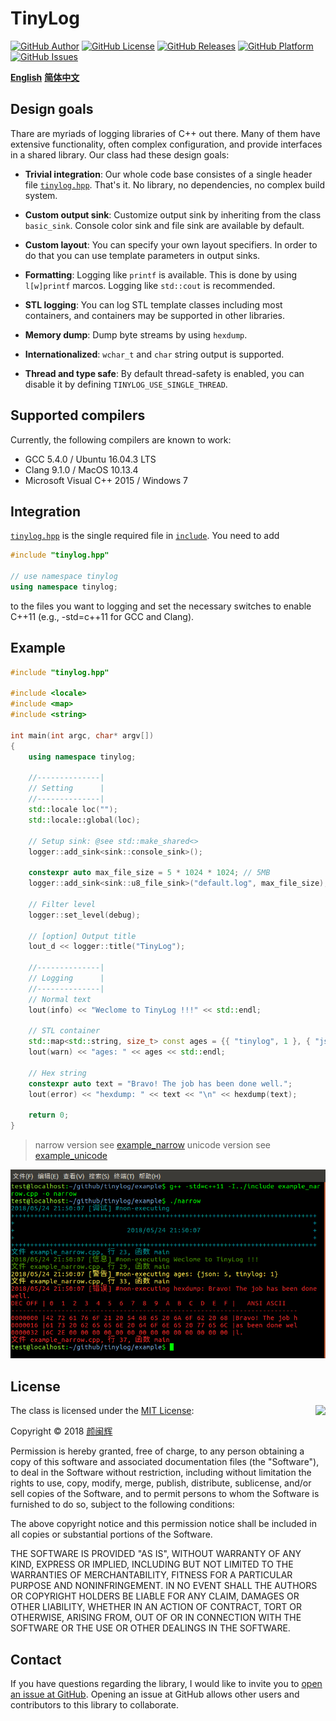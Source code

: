 # TinyLog

[![GitHub Author](https://img.shields.io/badge/author-%E9%A2%9C%E9%97%BD%E8%BE%89-blue.svg)](mailto:yanminhui163@163.com)
[![GitHub License](https://img.shields.io/badge/license-MIT-blue.svg)](https://www.github.com/yanminhui/tinylog/tree/master/LICENSE)
[![GitHub Releases](https://img.shields.io/github/release/yanminhui/tinylog.svg)](https://github.com/yanminhui/tinylog/releases)
[![GitHub Platform](https://img.shields.io/badge/platform-%20linux%20%7C%20macos%20%7C%20windows%20-brightgreen.svg)](https://github.com/yanminhui/tinylog/tree/master/README.md)
[![GitHub Issues](https://img.shields.io/github/issues/yanminhui/tinylog.svg)](https://github.com/yanminhui/tinylog/issues)

[**English**](https://github.com/yanminhui/tinylog/tree/master/README.md)    [**简体中文**](https://github.com/yanminhui/tinylog/tree/master/README_CN.md)

## Design goals

Thare are myriads of logging libraries of C++ out there. Many of them have extensive functionality, often complex configuration, and provide interfaces in a shared library. Our class had these design goals:

- **Trivial integration**: Our whole code base consistes of a single header file [`tinylog.hpp`](https://github.com/yanminhui/tinylog/tree/master/include/tinylog.hpp). That's it. No library, no dependencies, no complex build system.

- **Custom output sink**: Customize output sink by inheriting from the class `basic_sink`. Console color sink and file sink are available by default.

- **Custom layout**: You can specify your own layout specifiers. In order to do that you can use template parameters in output sinks.

- **Formatting**: Logging like `printf` is available. This is done by using `l[w]printf` marcos. Logging like `std::cout` is recommended.

- **STL logging**: You can log STL template classes including most containers, and containers may be supported in other libraries.

- **Memory dump**: Dump byte streams by using `hexdump`.

- **Internationalized**: `wchar_t` and `char` string output is supported.

- **Thread and type safe**: By default thread-safety is enabled, you can disable it by defining `TINYLOG_USE_SINGLE_THREAD`.

## Supported compilers

Currently, the following compilers are known to work:

- GCC 5.4.0 / Ubuntu 16.04.3 LTS
- Clang 9.1.0 / MacOS 10.13.4
- Microsoft Visual C++ 2015 / Windows 7

## Integration

[`tinylog.hpp`](https://github.com/yanminhui/tinylog/tree/master/include/tinylog.hpp) is the single required file in [`include`](https://github.com/yanminhui/tinylog/tree/master/include). You need to add

~~~cpp
#include "tinylog.hpp"

// use namespace tinylog
using namespace tinylog;
~~~

to the files you want to logging and set the necessary switches to enable C++11 (e.g., -std=c++11 for GCC and Clang).

## Example

~~~cpp
#include "tinylog.hpp"

#include <locale>
#include <map>
#include <string>

int main(int argc, char* argv[])
{
    using namespace tinylog;

    //--------------|
    // Setting      |
    //--------------|
    std::locale loc("");
    std::locale::global(loc);

    // Setup sink: @see std::make_shared<>
    logger::add_sink<sink::console_sink>();

    constexpr auto max_file_size = 5 * 1024 * 1024; // 5MB
    logger::add_sink<sink::u8_file_sink>("default.log", max_file_size);

    // Filter level
    logger::set_level(debug);

    // [option] Output title
    lout_d << logger::title("TinyLog");

    //--------------|
    // Logging      |
    //--------------|
    // Normal text
    lout(info) << "Weclome to TinyLog !!!" << std::endl;

    // STL container
    std::map<std::string, size_t> const ages = {{ "tinylog", 1 }, { "json", 5 }};
    lout(warn) << "ages: " << ages << std::endl;

    // Hex string
    constexpr auto text = "Bravo! The job has been done well.";
    lout(error) << "hexdump: " << text << "\n" << hexdump(text);

    return 0;
}
~~~

> narrow version see [example_narrow](https://github.com/yanminhui/tinylog/tree/master/example/example_narrow.cpp)
> unicode version see [example_unicode](https://github.com/yanminhui/tinylog/tree/master/example/example_unicode.cpp)

![example_narrow](https://raw.githubusercontent.com/yanminhui/tinylog/master/example/example_narrow.png)

## License

<img align="right" src="http://opensource.org/trademarks/opensource/OSI-Approved-License-100x137.png">

The class is licensed under the [MIT License](http://opensource.org/licenses/MIT):

Copyright &copy; 2018 [颜闽辉](mailto:yanminhui163@163.com)

Permission is hereby granted, free of charge, to any person obtaining a copy
of this software and associated documentation files (the "Software"), to deal
in the Software without restriction, including without limitation the rights
to use, copy, modify, merge, publish, distribute, sublicense, and/or sell
copies of the Software, and to permit persons to whom the Software is
furnished to do so, subject to the following conditions:

The above copyright notice and this permission notice shall be included in all
copies or substantial portions of the Software.

THE SOFTWARE IS PROVIDED "AS IS", WITHOUT WARRANTY OF ANY KIND, EXPRESS OR
IMPLIED, INCLUDING BUT NOT LIMITED TO THE WARRANTIES OF MERCHANTABILITY,
FITNESS FOR A PARTICULAR PURPOSE AND NONINFRINGEMENT. IN NO EVENT SHALL THE
AUTHORS OR COPYRIGHT HOLDERS BE LIABLE FOR ANY CLAIM, DAMAGES OR OTHER
LIABILITY, WHETHER IN AN ACTION OF CONTRACT, TORT OR OTHERWISE, ARISING FROM,
OUT OF OR IN CONNECTION WITH THE SOFTWARE OR THE USE OR OTHER DEALINGS IN THE
SOFTWARE.

## Contact

If you have questions regarding the library, I would like to invite you to [open an issue at GitHub](https://github.com/yanminhui/tinylog/issues/new). Opening an issue at GitHub allows other users and contributors to this library to collaborate.
